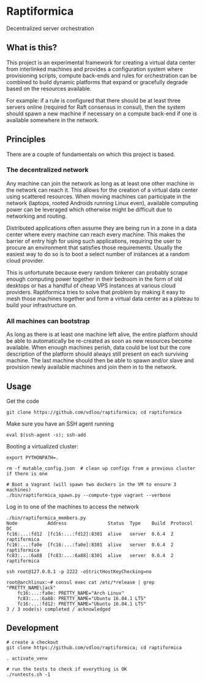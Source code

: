 Raptiformica
============

Decentralized server orchestration

## What is this?

This project is an experimental framework for creating a virtual
data center from interlinked machines and provides a configuration 
system where provisioning scripts, compute back-ends and rules for 
orchestration can be combined to build dynamic platforms that 
expand or gracefully degrade based on the resources available.

For example: if a rule is configured that there should be
at least three servers online (required for Raft consensus in consul), 
then the system should spawn a new machine if necessary on a compute 
back-end if one is available somewhere in the network. 

## Principles

There are a couple of fundamentals on which this project is based.

### The decentralized network

Any machine can join the network as long as at least one other machine in
the network can reach it. This allows for the creation of a virtual
data center using scattered resources. When moving machines can participate 
in the network (laptops, rooted Androids running Linux even), available
computing power can be leveraged which otherwise might be difficult due to
networking and routing. 

Distributed applications often assume they are being run in a zone in a data 
center where every machine can reach every machine. This makes the barrier of 
entry high for using such applications, requiring the user to procure an
environment that satisfies those requirements. Usually the easiest way to
do so is to boot a select number of instances at a random cloud provider.

This is unfortunate because every random tinkerer can probably scrape enough 
computing power together in their bedroom in the form of old desktops or has 
a handful of cheap VPS instances at various cloud providers. Raptiformica
tries to solve that problem by making it easy to mesh those machines
together and form a virtual data center as a plateau to build your
infrastructure on.

### All machines can bootstrap

As long as there is at least one machine left alive, the entire platform
should be able to automatically be re-created as soon as new resources
become available. When enough machines perish, data could be lost but the 
core description of the platform should always still present on each
surviving machine. The last machine should then be able to spawn and/or slave
and provision newly available machines and join them in to the network.


Usage
-----
Get the code
```
git clone https://github.com/vdloo/raptiformica; cd raptiformica
```

Make sure you have an SSH agent running
```
eval $(ssh-agent -s); ssh-add
```

Booting a virtualized cluster:
```
export PYTHONPATH=.  

rm -f mutable_config.json  # clean up configs from a previous cluster if there is one
```

```
# Boot a Vagrant (will spawn two dockers in the VM to ensure 3 machines)
./bin/raptiformica_spawn.py --compute-type vagrant --verbose
```

Log in to one of the machines to access the network
```
./bin/raptiformica_members.py
Node           Address               Status  Type    Build  Protocol  DC
fc16:...:fd12  [fc16:...:fd12]:8301  alive   server  0.6.4  2         raptiformica
fc16:...:fa0e  [fc16:...:fa0e]:8301  alive   server  0.6.4  2         raptiformica
fc83:...:6a88  [fc83:...:6a88]:8301  alive   server  0.6.4  2         raptiformica

ssh root@127.0.0.1 -p 2222 -oStrictHostKeyChecking=no

root@archlinux:~# consul exec cat /etc/*release | grep "PRETTY_NAME\|ack"
    fc16:...:fa0e: PRETTY_NAME="Arch Linux"
    fc83:...:6a88: PRETTY_NAME="Ubuntu 16.04.1 LTS"
    fc16:...:fd12: PRETTY_NAME="Ubuntu 16.04.1 LTS"
3 / 3 node(s) completed / acknowledged
```

Development
-----------
```
# create a checkout
git clone https://github.com/vdloo/raptiformica; cd raptiformica

. activate_venv

# run the tests to check if everything is OK
./runtests.sh -1
```
